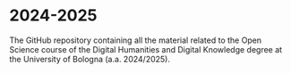 # 2024-2025
The GitHub repository containing all the material related to the Open Science course of the Digital Humanities and Digital Knowledge degree at the University of Bologna (a.a. 2024/2025). 
